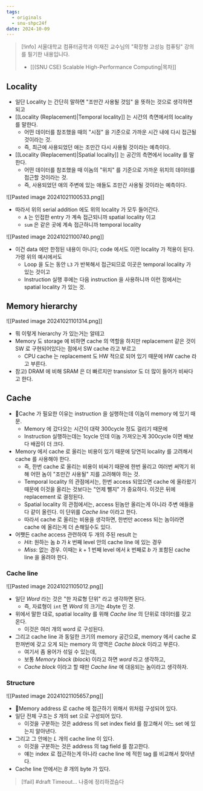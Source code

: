 ```yaml
---
tags:
  - originals
  - snu-shpc24f
date: 2024-10-09
---
```

> [!info] 서울대학교 컴퓨터공학과 이재진 교수님의 "확장형 고성능 컴퓨팅" 강의를 필기한 내용입니다.
> - [[(SNU CSE) Scalable High-Performance Computing|목차]]

## Locality

- 일단 Locality 는 간단히 말하면 "조만간 사용될 것임" 을 뜻하는 것으로 생각하면 되고
- [[Locality (Replacement)|Temporal locality]] 는 시간의 측면에서의 locality 를 말한다.
	- 어떤 데이터를 참조했을 때의 "시점" 을 기준으로 가까운 시간 내에 다시 접근될 것이라는 것.
	- 즉, 최근에 사용되었던 애는 조만간 다시 사용될 것이라는 예측이다.
- [[Locality (Replacement)|Spatial locality]] 는 공간의 측면에서 locality 를 말한다.
	- 어떤 데이터를 참조했을 때 이놈의 "위치" 를 기준으로 가까운 위치의 데이터를 접근할 것이라는 것.
	- 즉, 사용되었던 애의 주변에 있는 애들도 조만간 사용될 것이라는 예측이다.

![[Pasted image 20241021100533.png]]

- 따라서 위의 serial addition 에도 위의 locality 가 모두 들어간다.
	- `A` 는 인접한 entry 가 계속 접근되니까 spatial locality 이고
	- `sum` 은 같은 곳에 계속 접근하니까 temporal locality

![[Pasted image 20241021100740.png]]

- 이건 data 에만 한정된 내용이 아니다; code 에서도 이런 locality 가 적용이 된다. 가령 위의 예시에서도
	- Loop 을 도는 동안 `L3` 가 반복해서 접근되므로 이곳은 temporal locality 가 있는 것이고
	- Instruction 실행 후에는 다음 instruction 을 사용하니까 이런 점에서는 spatial locality 가 있는 것.

## Memory hierarchy

![[Pasted image 20241021101314.png]]

- 뭐 이렇게 hierarchy 가 있는거는 알테고
- Memory 도 storage 에 비하면 cache 의 역할을 하지만 replacement 같은 것이 SW 로 구현되어있다는 점에서 SW cache 라고 부르고
	- CPU cache 는 replacement 도 HW 적으로 되어 있기 때문에 HW cache 라고 부른다.
- 참고) DRAM 에 비해 SRAM 은 더 빠르지만 transistor 도 더 많이 들어가 비싸다고 한다.

## Cache

- Cache 가 필요한 이유는 instruction 을 실행하는데 이놈이 memory 에 있기 때문.
	- Memory 에 갔다오는 시간이 대략 300cycle 정도 걸리기 때문에
	- Instruction 실행하는데는 1cycle 인데 이놈 가져오는게 300cycle 이면 배보다 배꼽이 더 크다.
- Memory 에서 cache 로 올리는 비용이 있기 때문에 당연히 locality 를 고려해서 cache 를 사용해야 한다.
	- 즉, 한번 cache 로 올리는 비용이 비싸기 때문에 한번 올리고 여러번 써먹기 위해 어떤 놈이 "조만간 사용될" 지를 고려해야 하는 것.
	- Temporal locality 의 관점에서는, 한번 access 되었으면 cache 에 올라왔기 때문에 이것을 올리는 것보다는 "언제 뺄지" 가 중요하다. 이것은 뒤에 replacement 로 결정된다.
	- Spatial locality 의 관점에서는, access 된놈만 올리는게 아니라 주변 애들을 다 같이 올린다. 이 단위를 *Cache line* 이라고 한다.
	- 따라서 cache 로 올리는 비용을 생각하면, 한번만 access 되는 놈이라면 cache 에 올리는게 더 손해일수도 있다.
- 어쨋든 cache access 관련하여 두 개의 주된 result 는
	- *Hit*: 원하는 놈 $b$ 가 $k$ 번째 level 안의 cache line 에 있는 경우
	- *Miss*: 없는 경우. 이때는 $k+1$ 번째 level 에서 $k$ 번째로 $b$ 가 포함된 cache line 을 올려야 한다.

### Cache line

![[Pasted image 20241021105012.png]]

- 일단 *Word* 라는 것은 "한 자료형 단위" 라고 생각하면 된다.
	- 즉, 자료형이 `int` 면 *Word* 의 크기는 4byte 인 것.
- 위에서 말한 대로, spatial locality 를 위해 *Cache line* 의 단위로 데이터를 갖고 온다.
	- 이것은 여러 개의 word 로 구성된다.
- 그리고 cache line 과 동일한 크기의 memory 공간으로, memory 에서 cache 로 한꺼번에 갖고 오게 되는 memory 의 영역은 *Cache block* 이라고 부른다.
	- 여기서 좀 용어가 섞일 수 있는데,
	- 보통 *Memory block* (*block*) 이라고 하면 *word* 라고 생각하고,
	- *Cache block* 이라고 할 때만 *Cache line* 에 대응되는 놈이라고 생각하자.

### Structure

![[Pasted image 20241021105657.png]]

- Memory address 로 cache 에 접근하기 위해서 위처럼 구성되어 있다.
- 일단 전체 구조는 $S$ 개의 set 으로 구성되어 있다.
	- 이것을 구분하는 것은 address 의 set index field 를 참고해서 어느 set 에 있는지 알아낸다.
- 그리고 그 안에는 $L$ 개의 cache line 이 있다.
	- 이것을 구분하는 것은 address 의 tag field 를 참고한다.
	- 얘는 index 로 접근하는게 아니라 cache line 에 적힌 tag 를 비교해서 찾아낸다.
- Cache line 안에서는 $B$ 개의 byte 가 있다.

> [!fail] #draft Timeout... 나중에 정리하겠슴다
